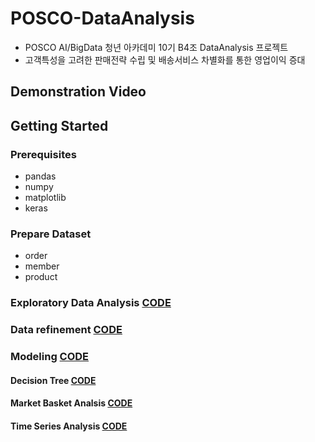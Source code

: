 # POSCO-DataAnalysis  
- POSCO AI/BigData 청년 아카데미 10기 B4조 DataAnalysis 프로젝트
- 고객특성을 고려한 판매전략 수립 및 배송서비스 차별화를 통한 영업이익 증대


## Demonstration Video


## Getting Started

### Prerequisites
- pandas
- numpy
- matplotlib
- keras

### Prepare Dataset
 - order   
 - member  
 - product  


### Exploratory Data Analysis    [CODE](https://github.com/youngbinwoo/POSCO-DataAnalysis/tree/master/Exploratory%20Data%20Analysis)


### Data refinement    [CODE](https://github.com/youngbinwoo/POSCO-DataAnalysis/tree/master/Data%20refinement)


### Modeling    [CODE](https://github.com/youngbinwoo/POSCO-DataAnalysis/tree/master/Modeling)  


#### Decision Tree    [CODE](https://github.com/youngbinwoo/POSCO-DataAnalysis/tree/master/Modeling/Decision%20Tree)  
#### Market Basket Analsis    [CODE](https://github.com/youngbinwoo/POSCO-DataAnalysis/tree/master/Modeling/Market%20Basket%20Analsis)    
#### Time Series Analysis    [CODE](https://github.com/youngbinwoo/POSCO-DataAnalysis/tree/master/Modeling/Time%20Series%20Analysis)
